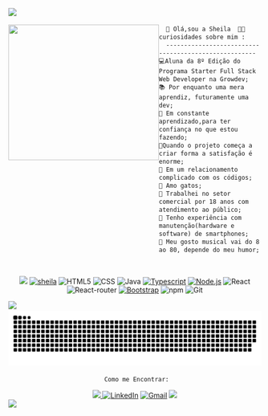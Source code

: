 <img src="https://user-images.githubusercontent.com/73097560/115834477-dbab4500-a447-11eb-908a-139a6edaec5c.gif"></a>

<img align="left" src="https://cdna.artstation.com/p/assets/images/images/035/693/656/original/gwyneth-balucio-hello-world.gif?1615642877"  width="300" height="270" />

```
  👋 Olá,sou a Sheila  🏳️‍🌈 curiosidades sobre mim :
  -----------------------------------------------------
💻Aluna da 8º Edição do Programa Starter Full Stack Web Developer na Growdev;
📚 Por enquanto uma mera aprendiz, futuramente uma dev;
📝 Em constante aprendizado,para ter confiança no que estou fazendo; 
🌟Quando o projeto começa a criar forma a satisfação é enorme;
💖 Em um relacionamento complicado com os códigos;
🚩 Amo gatos;
🔭 Trabalhei no setor comercial por 18 anos com atendimento ao público;
🌱 Tenho experiência com manutenção(hardware e software) de smartphones;
🎵 Meu gosto musical vai do 8 ao 80, depende do meu humor;

```
<br>
<div align="center">

 ![](https://komarev.com/ghpvc/?username=sheilaacunha&label=🔭)
  [![sheila]( https://img.shields.io/github/followers/sheilaacunha?label=follow&style=social)]([LINK-DO-SEU-GITHUB](https://github.com/sheilaacunha/SheilaAcunha))  ![HTML5](https://img.shields.io/badge/-HTML5-333333?style=flat&logo=HTML5&style=plastic) 
  ![CSS](https://img.shields.io/badge/-CSS-333333?style=flat&logo=CSS3&logoColor=1572B6&style=plastic) 
  ![Java](https://img.shields.io/badge/-JavaScript-yellow?style=flat&logo=JavaScript&logoColor=333333&style=plastic)
   <a href="#"><img alt="Typescript" src="https://img.shields.io/badge/Typescript%20-1E90FF.svg?logo=typescript&logoColor=darkblue&style=plastic"></a> 
   <a href="#"><img alt="Node.js" src="https://img.shields.io/badge/node.js-6DA55F?logo=node.js&logoColor=white&style=plastic"></a>
   ![React](https://img.shields.io/badge/-ReactJs-61DAFB?logo=react&logoColor=white&style=plastic)
  ![React-router](https://img.shields.io/badge/-React%20Router-CA4245?logo=react-router&logoColor=white&style=plastic)
	<a href="#"><img alt="Bootstrap" src="https://img.shields.io/badge/Bootstrap-563D7C?logo=bootstrap&logoColor=white&style=plastic"></a>
	![npm](https://img.shields.io/badge/-npm-red?logo=npm&logoColor=red&style=plastic)
	![Git](https://img.shields.io/badge/-Git-333333?logo=Git&logoColor=#204ECF&style=plastic)
</div>
<img src="https://user-images.githubusercontent.com/73097560/115834477-dbab4500-a447-11eb-908a-139a6edaec5c.gif"></a>
<div align="center">
  <a href="https://github.com/sheilaacunha/SheilaAcunha">
  <img  src="https://github.com/1999AZZAR/1999AZZAR/blob/main/resources/img/grid-snake.svg"
       alt="snake" /></a>
</div>

<div align="center">
   
` Como me Encontrar:`
</div>

<div align="center"> <a href="https://open.spotify.com/user/31ddady2ax3sypzpwez7ptbpqigy?si=defcbec6d9584d3e" target="_blank"><img src='https://img.shields.io/badge/Acunha-Online-&?style=social&logo=spotify'> <a href="https://www.linkedin.com/in/sheilaacunha90/"><img src="https://img.shields.io/badge/Acunha-%230A66C2.svg?style=plastic&logo=linkedin&logoColor=white" alt="LinkedIn"/></a> </a> <a href="mailto:sheilaacunha1990@gmail.com"><img img src="https://img.shields.io/badge/Acunha-%23EA4335.svg?style=plastic&logo=gmail&logoColor=white" alt="Gmail"/></a>
	 <a href="http://discordapp.com/users/953979290922389546#3848"><img src="https://img.shields.io/badge/Acunha-%230A66C2.svg?style=plastic&logo=discord&logoColor=white" /></a>
</div> 
<img src="https://user-images.githubusercontent.com/73097560/115834477-dbab4500-a447-11eb-908a-139a6edaec5c.gif"></a>



<!-- <a target="_blank" align="center">
  <img align="right" top="500" height="300" width="400" alt="GIF" src="https://media1.giphy.com/media/LMcB8XospGZO8UQq87/giphy.gif?cid=790b7611e3bedb4536004cc7ade9e59f3d12778b2d1f06e1&rid=giphy.gif&ct=g">
</a> -->

 

 
